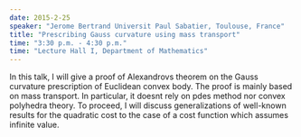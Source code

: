 ```yaml
---
date: 2015-2-25
speaker: "Jerome Bertrand Universit Paul Sabatier, Toulouse, France"
title: "Prescribing Gauss curvature using mass transport"
time: "3:30 p.m. - 4:30 p.m." 
time: "Lecture Hall I, Department of Mathematics"
---
```

In this talk, I will give a proof of Alexandrovs theorem on the Gauss
curvature prescription of Euclidean convex body. The proof is mainly based
on mass transport. In particular, it doesnt rely on pdes method nor
convex polyhedra theory. To proceed, I will discuss generalizations of
well-known results for the quadratic cost to the case of a cost function
which assumes infinite value.
